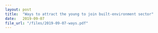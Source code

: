 ```yaml
---
layout: post
title:  "Ways to attract the young to join built-environment sector"
date:   2019-09-07
file_url: "/files/2019-09-07-ways.pdf"
---
```


